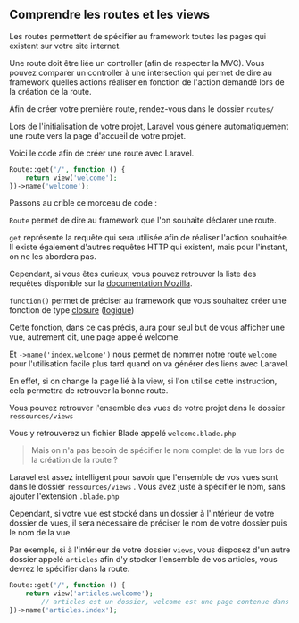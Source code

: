 ## Comprendre les routes et les views

Les routes permettent de spécifier au framework toutes les pages qui existent sur votre site internet. 

Une route doit être liée un controller (afin de respecter la MVC). Vous pouvez comparer un controller à une intersection qui permet de dire au framework quelles actions réaliser en fonction de l'action demandé lors de la création de la route.

Afin de créer votre première route, rendez-vous dans le dossier `routes/`

Lors de l'initialisation de votre projet, Laravel vous génère automatiquement une route vers la page d'accueil de votre projet.

Voici le code afin de créer une route avec Laravel.

```php
Route::get('/', function () {
    return view('welcome');
})->name('welcome');
```

Passons au crible ce morceau de code :

`Route` permet de dire au framework que l'on souhaite déclarer une route.

`get` représente la requête qui sera utilisée afin de réaliser l'action souhaitée. Il existe également d'autres requêtes HTTP qui existent, mais pour l'instant, on ne les abordera pas. 

Cependant, si vous êtes curieux, vous pouvez retrouver la liste des requêtes disponible sur la [documentation Mozilla](https://developer.mozilla.org/en-US/docs/Web/HTTP/Methods).

`function()` permet de préciser au framework que vous souhaitez créer une fonction de type [closure](https://www.php.net/manual/fr/class.closure.php) ([logique](https://media1.tenor.com/images/fcab92aa0b24745c837876792d74039e/tenor.gif))

Cette fonction, dans ce cas précis, aura pour seul but de vous afficher une vue, autrement dit, une page appelé welcome.

Et `->name('index.welcome')` nous permet de nommer notre route `welcome` pour l'utilisation facile plus tard quand on va générer des liens avec Laravel. 

En effet, si on change la page lié à la view, si l'on utilise cette instruction, cela permettra de retrouver la bonne route.

Vous pouvez retrouver l'ensemble des vues de votre projet dans le dossier `ressources/views`

Vous y retrouverez un fichier Blade appelé `welcome.blade.php`

> Mais on n'a pas besoin de spécifier le nom complet de la vue lors de la création de la route ?

Laravel est assez intelligent pour savoir que l'ensemble de vos vues sont dans le dossier `ressources/views` . Vous avez juste à spécifier le nom, sans ajouter l'extension `.blade.php`

Cependant, si votre vue est stocké dans un dossier à l'intérieur de votre dossier de vues, il sera nécessaire de préciser le nom de votre dossier puis le nom de la vue.

Par exemple, si à l'intérieur de votre dossier `views`, vous disposez d'un autre dossier appelé `articles` afin d'y stocker l'ensemble de vos articles, vous devrez le spécifier dans la route.

```php
Route::get('/', function () {
    return view('articles.welcome'); 
		// articles est un dossier, welcome est une page contenue dans ce dossier
})->name('articles.index');
```
